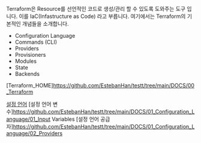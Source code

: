 Terraform은 Resource를 선언적인 코드로 생성/관리 할 수 있도록 도와주는 도구 입니다. 이를 IaC(Infastructure as Code) 라고 부릅니다.
여기에서는 Terraform의 기본적인 개념들을 소개합니다.

* Configuration Language
* Commands (CLI)
* Providers
* Provisioners
* Modules
* State
* Backends


[Terraform_HOME]https://github.com/EstebanHan/testt/tree/main/DOCS/00_Terraform

[설정 언어](https://github.com/EstebanHan/testt/tree/main/DOCS/01_Configuration_Language)
[설정 언어 변수]https://github.com/EstebanHan/testt/tree/main/DOCS/01_Configuration_Language/01_Input Variables
[설정 언어 공급자]https://github.com/EstebanHan/testt/tree/main/DOCS/01_Configuration_Language/02_Providers
